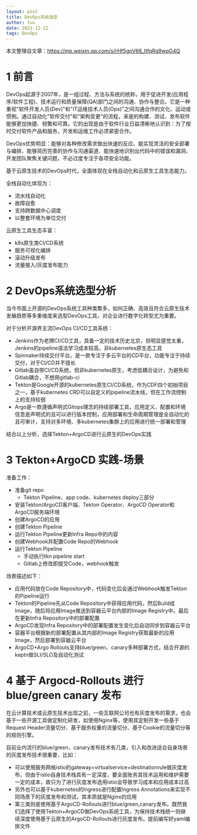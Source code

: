 ```yaml
---
layout: post
title: DevOps系统选型
author: tux
date: 2021-12-22
tags: DevOps
---
```


本文整理自文章：https://mp.weixin.qq.com/s/rHf5goV66_ItfqRg9wpG4Q

# 1 前言

DevOps起源于2007年，是一组过程、方法与系统的统称，用于促进开发(应用程序/软件工程)、技术运行和质量保障(QA)部门之间的沟通、协作与整合。它是一种重视"软件开发人员(Dev)"和"IT运维技术人员(Ops)"之间沟通合作的文化、运动或惯例。通过自动化"软件交付"和"架构变更"的流程，来是的构建、测试、发布软件能够更加快捷、频繁和可靠。它的出现是由于软件行业日益清晰地认识到：为了按时交付软件产品和服务，开发和运维工作必须紧密合作。

DevOps优势明显：能够对各种修改需求做出快速的反应、能实现灵活的安全部署与编排、能够简历完善的协作与沟通渠道、能快速地识别出代码中的错误和漏洞、开发团队聚焦关键问题，不必过度专注于各项安全功能。

基于云原生技术的DevOps时代，全面体现在全栈自动化和云原生工具生态能力。

全栈自动化体现为：

- 流水线自动化
- 故障自愈
- 支持跨数据中心调度
- 以整套环境为单位交付

云原生工具生态丰富：

- k8s原生类CI/CD系统
- 服务可视化编排
- 滚动升级发布
- 流量接入/灰度发布能力

# 2 DevOps系统选型分析

当今市面上开源的DevOps系统工具种类繁多，如何正确、高效且符合云原生技术发展趋势等多重维度来选型DevOps工具，对企业进行数字化转型尤为重要。

对于分析开源界主流DevOps CI/CD工具系统：

- Jenkins作为老牌CI/CD工具，具备一定的技术历史北京，但明显感觉太重，Jenkins的pipeline语法学习成本较高，非kubernetes原生态工具
- Spinnaker持续交付平台，是一款专注于多云平台的CD平台，功能专注于持续交付，对于CI/CD并不擅长
- Gitlab虽自带CI/CD系统，但非kubernetes原生，考虑低耦合设计，为避免和Gitlab耦合，不想用gitlab-ci
- Tekton是Google开源的kubernetes原生CI/CD系统，作为CDF四个初始项目之一，基于kubernetes CRD可以自定义的pipeline流水线，但在工作流控制上的支持较弱
- Argo是一款遵循声明式Gitops理念的持续部署工具，应用定义、配置和环境信息是声明式的且可以进行版本控制，应用部署和生命周期管理是全自动化的且可审计，支持对多环境、多kubernetes集群上的应用进行统一部署和管理

结合以上分析，选择Tekton+ArgoCD进行云原生的DevOps实践

# 3 Tekton+ArgoCD 实践-场景

准备工作：

- 准备git repo
  - Tekton Pipeline、app code、kubernetes deploy三部分
- 安装Tekton/ArgoCD客户端、Tekton Operator、ArgoCD Operator和ArgoCD服务端环境
- 创建ArgoCD的应用
- 创建Tekton Pipeline
- 运行Tekton Pipeline更新Infra Repo中的内容
- 创建Webhook并配置Code Repo的Webhook
- 运行Tekton Pipeline
  - 手动执行tkn pipeline start
  - Gitlab上修改即提交Code，webhook触发

场景描述如下：

- 应用代码放在Code Repository中，代码变化后会通过Webhook触发Tekton的Pipeline运行
- Tekton的Pipeline先从Code Repository中获得应用代码，然后Build成Image，随后将应用Image推送到容器云平台内部的Image Registry中。最后在更新Infra Repository中的部署配置
- ArgoCD发现Infra Repository中的部署配置发生变化后自动同步到容器云平台
- 容器平台根据新的部署配置从其内部的Image Registry获取最新的应用Image，然后部署到容器云平台
- ArgoCD+Argo Rollouts支持blue/green、canary多种部署方式，结合开源的keptn做SLI/SLO及自动化测试

# 4 基于 Argocd-Rollouts 进行 blue/green canary 发布

在云计算技术或云原生技术出现之前，一些互联网公司也有灰度发布的需求，也会基于一些开源工具做定制化研发，如使用Nginx等，使用其定制开发一些基于Request Header流量切分、基于服务权重的流量切分、基于Cookie的流量切分等的规则引擎。

目前业内流行的blue/green、canary发布技术有几类，引入和改进适合自身场景的灰度发布技术很重要，比如：

- 可以使用服务网格istio的gateway+virtualservice+destinationrule做灰度发布，但由于istio自身技术栈具有一定深度，要全面账务其技术运用和维护需要一定的成本，故只为了进行灰度发布选用istio会导致学习成本和应用成本过高
- 另外也可以基于kubernetes的Ingress进行配置Ingress Annotations来实现不同场景下的灰度发布和测试，其本质就是Nginx的应用
- 第三类则是使用基于ArgoCD-Rollouts进行blue/green,canary发布。既然我们选择了使用Tekton+ArgoCD做DevOps系统工具，为保持技术栈统一则继续深度使用基于云原生的ArgoCD-Rollouts进行灰度发布。提前编写好yaml编排文件



